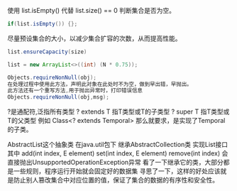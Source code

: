 使用 list.isEmpty() 代替 list.size() == 0 判断集合是否为空。

```java
if(list.isEmpty()) {};
```



尽量预设集合的大小，以减少集合扩容的次数，从而提高性能。

```java
list.ensureCapacity(size)

list = new ArrayList<>((int) (N * 0.75));
```

```java
Objects.requireNonNull(obj);
在处理过程中使用此方法，声明此对象在此处时不为空，做到早出错，早抛出。
此方法还有一个重写方法,用于抛出异常时，打印错误信息
Objects.requireNonNull(obj,msg);
```

?是通配符,泛指所有类型
? extends T 指T类型或T的子类型
? super T   指T类型或T的父类型
例如 Class<? extends Temporal>
那么就要求，是实现了Temporal的子类。

AbstractList这个抽象类 在java.util包下
继承AbstractCollection类
实现List接口
其中 add(int index, E element) set(int index, E element) remove(int index) 会直接抛出UnsupportedOperationException异常
看了一下继承它的类，大部分都是一些规则，程序运行开始就会固定好的数据集
寻思了一下，这样的好处应该就是防止别人篡改集合中对应位置的值，保证了集合的数据的有序性和安全性。
